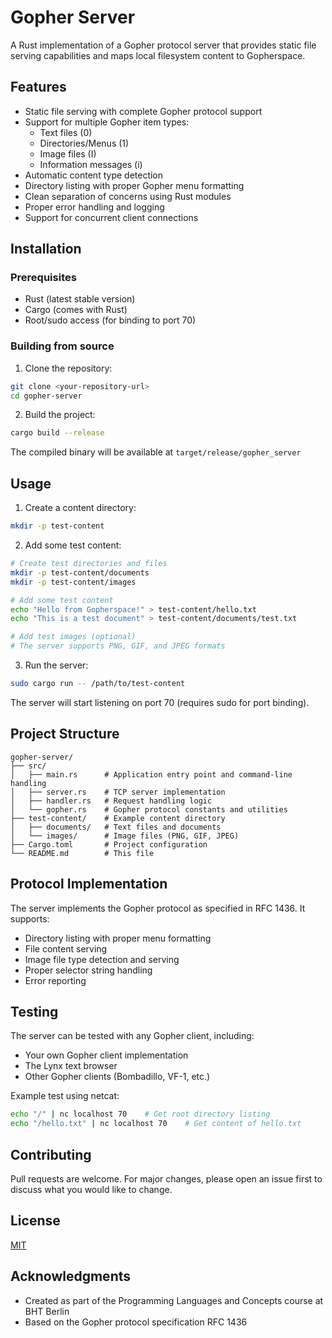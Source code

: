 # Gopher Server

A Rust implementation of a Gopher protocol server that provides static file serving capabilities and maps local filesystem content to Gopherspace.

## Features

- Static file serving with complete Gopher protocol support
- Support for multiple Gopher item types:
  - Text files (0)
  - Directories/Menus (1)
  - Image files (I)
  - Information messages (i)
- Automatic content type detection
- Directory listing with proper Gopher menu formatting
- Clean separation of concerns using Rust modules
- Proper error handling and logging
- Support for concurrent client connections

## Installation

### Prerequisites
- Rust (latest stable version)
- Cargo (comes with Rust)
- Root/sudo access (for binding to port 70)

### Building from source

1. Clone the repository:
```bash
git clone <your-repository-url>
cd gopher-server
```

2. Build the project:
```bash
cargo build --release
```

The compiled binary will be available at `target/release/gopher_server`

## Usage

1. Create a content directory:
```bash
mkdir -p test-content
```

2. Add some test content:
```bash
# Create test directories and files
mkdir -p test-content/documents
mkdir -p test-content/images

# Add some test content
echo "Hello from Gopherspace!" > test-content/hello.txt
echo "This is a test document" > test-content/documents/test.txt

# Add test images (optional)
# The server supports PNG, GIF, and JPEG formats
```

3. Run the server:
```bash
sudo cargo run -- /path/to/test-content
```

The server will start listening on port 70 (requires sudo for port binding).

## Project Structure

```
gopher-server/
├── src/
│   ├── main.rs      # Application entry point and command-line handling
│   ├── server.rs    # TCP server implementation
│   ├── handler.rs   # Request handling logic
│   └── gopher.rs    # Gopher protocol constants and utilities
├── test-content/    # Example content directory
│   ├── documents/   # Text files and documents
│   └── images/      # Image files (PNG, GIF, JPEG)
├── Cargo.toml       # Project configuration
└── README.md        # This file
```

## Protocol Implementation

The server implements the Gopher protocol as specified in RFC 1436. It supports:

- Directory listing with proper menu formatting
- File content serving
- Image file type detection and serving
- Proper selector string handling
- Error reporting

## Testing

The server can be tested with any Gopher client, including:
- Your own Gopher client implementation
- The Lynx text browser
- Other Gopher clients (Bombadillo, VF-1, etc.)

Example test using netcat:
```bash
echo "/" | nc localhost 70    # Get root directory listing
echo "/hello.txt" | nc localhost 70    # Get content of hello.txt
```

## Contributing

Pull requests are welcome. For major changes, please open an issue first to discuss what you would like to change.

## License

[MIT](https://choosealicense.com/licenses/mit/)

## Acknowledgments

- Created as part of the Programming Languages and Concepts course at BHT Berlin
- Based on the Gopher protocol specification RFC 1436